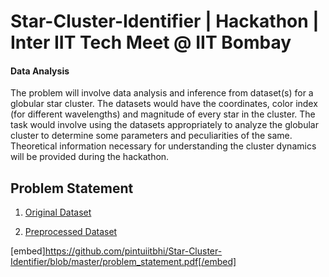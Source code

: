 # Star-Cluster-Identifier | Hackathon | Inter IIT Tech Meet @ IIT Bombay
#### Data Analysis 

The problem will involve data analysis and inference from dataset(s) for a globular star cluster. 
The datasets would have the coordinates, color index (for different wavelengths) and magnitude of every star in the cluster.
The task would involve using the datasets appropriately to analyze the globular cluster to determine some parameters and peculiarities of the same. 
Theoretical information necessary for understanding the cluster dynamics will be provided during the hackathon.

## Problem Statement
   1. [Original Dataset](https://drive.google.com/file/d/1WkCE1cxiFFedq7I9DjnlkDwSSwZynj4z/view?usp=sharing)
   
   2. [Preprocessed Dataset](https://drive.google.com/open?id=1DHesv5yuwqxMcRJxcS2G1UbuOeZfW-VC)

[embed]https://github.com/pintuiitbhi/Star-Cluster-Identifier/blob/master/problem_statement.pdf[/embed]

